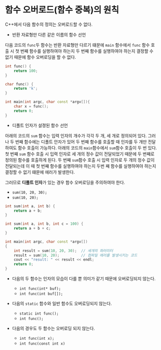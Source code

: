 # 함수 오버로드(함수 중복)의 원칙

C++에서 다음 함수의 정의는 오버로드할 수 없다.

* 반환 자료형만 다른 같은 이름의 함수 선언

다음 코드의 ```func```두 함수는 반환 자료형만 다르기 떄문에 ```main``` 함수에서 ```func``` 함수 호출 시 첫 번째 함수를 실행하여야 하는지 두 번째 함수를 실행하여야 하는지 결정할 수 없기 때문에 함수 오버로딩을 할 수 없다.  

```cpp
int func() {
	return 100;
}

char func() {
	return 'k';
}

int main(int argc, char const *argv[]){
	char x = func();
	return 0;
}
```

* 디폴트 인자가 설졍된 함수 선언

아래의 코드의 ```sum``` 함수는 입력 인자의 개수가 각각 두 개, 세 개로 정의되어 있다. 
그러나 두 번째 함수에는 디폴트 안자가 있어 두 번째 함수를 호출할 때 인자를 두 개만 전달하여도 함수 호출이 가능하다. 
아래의 코드의 ```main```함수에서 ```sum```함수 호출이 두 번 있다. 
첫 번쨰 ```sum```  함수 호출 시 입력 인자로 세 개의 정수 값이 전달되었기 때문에 두 번째로 정의된 함수를 호출하게 된다.
두 번째 ```sum```함수 호출 시 입력 인자로 두 개의 정수 값이 전달되는데 이 때 첫 번쨰 함수를 실행하여야 하는지 두번 째 함수를 실행하여야 하는지 결정할 수 없기 떄문에 에러가 발생한다. 

그러므로 **디폴트 인자**가 있는 경우 함수 오버로딩을 주의하여야 한다. 

  * ```sum(10, 20, 30);```
  * ```sum(10, 20);```

```cpp
int sum(int a, int b) {
	return a + b;
}

int sum(int a, int b, int c = 100) {
	return a + b + c;
}

int main(int argc, char const *argv[])
{
	int result = sum(10, 20, 30);  // 세개의 파러미터
	result = sum(10, 20);          // 컴파일 에러를 발생시키는 코드 
	cout << "result: " << result << endl;
	return 0;
}
```

* 다음의 두 함수는 인자의 모습이 다를 뿐 의미가 같기 때문에 오버로딩되지 않는다.

	- ```int func(int* buf);```
	- ```int func(int buf[]);```

* 다음의 ```static``` 함수와 일반 함수도 오버로딩되지 않는다.

	- ```static int func();```
	- ```int func();```

* 다음의 경우도 두 함수는 오버로딩 되지 않는다.

	- ```int func(int x);```
	- ```int func(const int x)```


